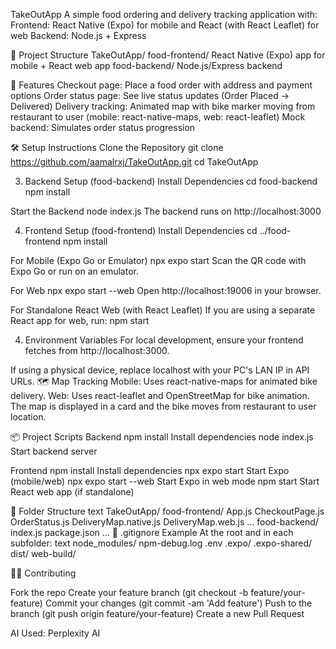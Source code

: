 TakeOutApp
A simple food ordering and delivery tracking application with:
Frontend: React Native (Expo) for mobile and React (with React Leaflet) for web
Backend: Node.js + Express

📁 Project Structure
TakeOutApp/
  food-frontend/    React Native (Expo) app for mobile + React web app
  food-backend/     Node.js/Express backend
  
🚀 Features
Checkout page: Place a food order with address and payment options
Order status page: See live status updates (Order Placed → Delivered)
Delivery tracking: Animated map with bike marker moving from restaurant to user (mobile: react-native-maps, web: react-leaflet)
Mock backend: Simulates order status progression

🛠️ Setup Instructions
Clone the Repository
git clone https://github.com/aamalrxj/TakeOutApp.git
cd TakeOutApp

3. Backend Setup (food-backend)
Install Dependencies
cd food-backend
npm install

Start the Backend
node index.js
The backend runs on http://localhost:3000

4. Frontend Setup (food-frontend)
Install Dependencies
cd ../food-frontend
npm install

For Mobile (Expo Go or Emulator)
npx expo start
Scan the QR code with Expo Go or run on an emulator.

For Web
npx expo start --web
Open http://localhost:19006 in your browser.

For Standalone React Web (with React Leaflet)
If you are using a separate React app for web, run:
npm start

4. Environment Variables
For local development, ensure your frontend fetches from http://localhost:3000.

If using a physical device, replace localhost with your PC's LAN IP in API URLs.
🗺️ Map Tracking
Mobile: Uses react-native-maps for animated bike delivery.
Web: Uses react-leaflet and OpenStreetMap for bike animation.
The map is displayed in a card and the bike moves from restaurant to user location.

📦 Project Scripts
Backend
npm install	Install dependencies
node index.js	Start backend server

Frontend
npm install	Install dependencies
npx expo start	Start Expo (mobile/web)
npx expo start --web	Start Expo in web mode
npm start	Start React web app (if standalone)

📝 Folder Structure
text
TakeOutApp/
  food-frontend/
    App.js
    CheckoutPage.js
    OrderStatus.js
    DeliveryMap.native.js
    DeliveryMap.web.js
    ...
  food-backend/
    index.js
    package.json
    ...
🧹 .gitignore Example
At the root and in each subfolder:
text
node_modules/
npm-debug.log
.env
.expo/
.expo-shared/
dist/
web-build/

🧑‍💻 Contributing

Fork the repo
Create your feature branch (git checkout -b feature/your-feature)
Commit your changes (git commit -am 'Add feature')
Push to the branch (git push origin feature/your-feature)
Create a new Pull Request

AI Used:
Perplexity AI
